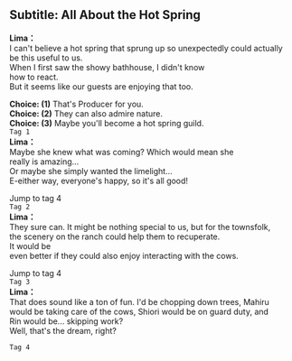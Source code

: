 # 

  
## Subtitle: All About the Hot Spring
  
**Lima：**  
I can't believe a hot spring that sprung up so unexpectedly could actually  
be this useful to us.  
When I first saw the showy bathhouse, I didn't know  
how to react.  
But it seems like our guests are enjoying that too.  
  
**Choice: (1)**  That's Producer for you.  
**Choice: (2)**  They can also admire nature.  
**Choice: (3)**  Maybe you'll become a hot spring guild.  
`Tag 1`  
**Lima：**  
Maybe she knew what was coming? Which would mean she  
really is amazing...  
Or maybe she simply wanted the limelight...  
E-either way, everyone's happy, so it's all good!  
  
Jump to tag 4  
`Tag 2`  
**Lima：**  
They sure can. It might be nothing special to us, but for the townsfolk,  
the scenery on the ranch could help them to recuperate.  
It would be  
even better if they could also enjoy interacting with the cows.  
  
Jump to tag 4  
`Tag 3`  
**Lima：**  
That does sound like a ton of fun. I'd be chopping down trees, Mahiru  
would be taking care of the cows, Shiori would be on guard duty, and  
Rin would be... skipping work?  
Well, that's the dream, right?  
  
`Tag 4`  
